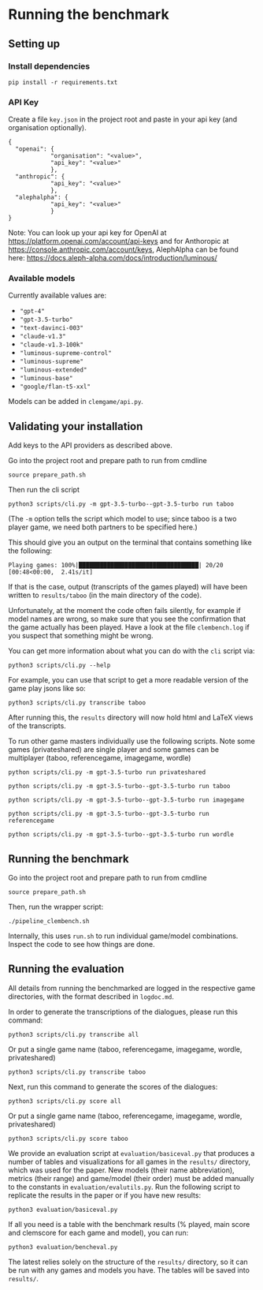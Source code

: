 # Running the benchmark

## Setting up

### Install dependencies

```
pip install -r requirements.txt
```

### API Key

Create a file `key.json` in the project root and paste in your api key (and organisation optionally).

```
{
  "openai": {
            "organisation": "<value>", 
            "api_key": "<value>"
            },
  "anthropic": {
            "api_key": "<value>"
            },
  "alephalpha": {
            "api_key": "<value>"
            }
}
```

Note: You can look up your api key for OpenAI at https://platform.openai.com/account/api-keys and for Anthoropic
at https://console.anthropic.com/account/keys, AlephAlpha can be found
here: https://docs.aleph-alpha.com/docs/introduction/luminous/

### Available models

Currently available values are:

- `"gpt-4"`
- `"gpt-3.5-turbo"`
- `"text-davinci-003"`
- `"claude-v1.3"`
- `"claude-v1.3-100k"`
- `"luminous-supreme-control"`
- `"luminous-supreme"`
- `"luminous-extended"`
- `"luminous-base"`
- `"google/flan-t5-xxl"`

Models can be added in `clemgame/api.py`.


## Validating your installation

Add keys to the API providers as described above.

Go into the project root and prepare path to run from cmdline

```
source prepare_path.sh
```

Then run the cli script

```
python3 scripts/cli.py -m gpt-3.5-turbo--gpt-3.5-turbo run taboo
```

(The `-m` option tells the script which model to use; since taboo is a two player game, we need both partners to be specified here.)

This should give you an output on the terminal that contains something like the following:

```
Playing games: 100%|██████████████████████████████████| 20/20 [00:48<00:00,  2.41s/it]
```

If that is the case, output (transcripts of the games played) will have been written to `results/taboo` (in the main directory of the code).

Unfortunately, at the moment the code often fails silently, for example if model names are wrong, so make sure that you see the confirmation that the game actually has been played. Have a look at the file `clembench.log` if you suspect that something might be wrong.

You can get more information about what you can do with the `cli` script via:

```
python3 scripts/cli.py --help
```

For example, you can use that script to get a more readable version of the game play jsons like so:

```
python3 scripts/cli.py transcribe taboo
```

After running this, the `results` directory will now hold html and LaTeX views of the transcripts.


To run other game masters individually use the following scripts. Note some games (privateshared) are single player and some games can be multiplayer (taboo, referencegame, imagegame, wordle)

```
python scripts/cli.py -m gpt-3.5-turbo run privateshared
```

```
python scripts/cli.py -m gpt-3.5-turbo--gpt-3.5-turbo run taboo
```

```
python scripts/cli.py -m gpt-3.5-turbo--gpt-3.5-turbo run imagegame
```

```
python scripts/cli.py -m gpt-3.5-turbo--gpt-3.5-turbo run referencegame
```

```
python scripts/cli.py -m gpt-3.5-turbo--gpt-3.5-turbo run wordle
```


## Running the benchmark

Go into the project root and prepare path to run from cmdline

```
source prepare_path.sh
```

Then, run the wrapper script:

```
./pipeline_clembench.sh
```

Internally, this uses `run.sh` to run individual game/model combinations. Inspect the code to see how things are done.

## Running the evaluation

All details from running the benchmarked are logged in the respective game directories,
with the format described in ```logdoc.md```.

In order to generate the transcriptions of the dialogues, please run this command:

```
python3 scripts/cli.py transcribe all
```

Or put a single game name (taboo, referencegame, imagegame, wordle, privateshared)

```
python3 scripts/cli.py transcribe taboo
```

Next, run this command to generate the scores of the dialogues:

```
python3 scripts/cli.py score all
```

Or put a single game name (taboo, referencegame, imagegame, wordle, privateshared)

```
python3 scripts/cli.py score taboo
```

We provide an evaluation script at `evaluation/basiceval.py` that produces a number of tables and visualizations for all games in the ```results/``` directory, which was used for the paper. New models (their name abbreviation), metrics (their range) and game/model (their order) must be added manually to the constants in ```evaluation/evalutils.py```. Run the following script to replicate the results in the paper or if you have new results:

```
python3 evaluation/basiceval.py
```

If all you need is a table with the benchmark results (% played, main score and clemscore for each game and model), you can run:

```
python3 evaluation/bencheval.py
```

The latest relies solely on the structure of the ```results/``` directory, so it can be run with any games and models you have. The tables will be saved into ```results/```.
